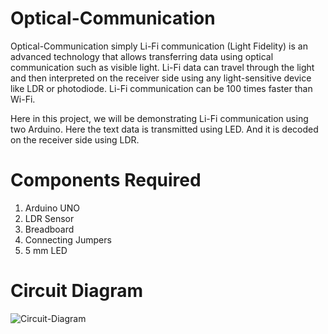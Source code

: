 # Optical-Communication
 Optical-Communication simply Li-Fi communication (Light Fidelity) is an advanced technology that allows transferring data using optical communication such as visible light. Li-Fi data can travel through the light and then interpreted on the receiver side using any light-sensitive device like LDR or photodiode. Li-Fi communication can be 100 times faster than Wi-Fi.

Here in this project, we will be demonstrating Li-Fi communication using two Arduino. Here the text data is transmitted using LED. And it is decoded on the receiver side using LDR.

# Components Required
 1. Arduino UNO
 2. LDR Sensor
 3. Breadboard
 4. Connecting Jumpers
 5. 5 mm LED

# Circuit Diagram
![Circuit-Diagram](https://raw.githubusercontent.com/lifaet/Optical-Communication/main/Circuit-Diagram.png)


